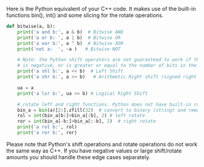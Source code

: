 Here is the Python equivalent of your C++ code. It makes use of the built-in functions bin(), int() and some slicing for the rotate operations.

```python
def bitwise(a, b):
    print('a and b:', a & b)  # Bitwise AND
    print('a or b: ', a | b)  # Bitwise OR
    print('a xor b:', a ^ b)  # Bitwise XOR
    print('not a:  ', ~a )   # Bitwise NOT

    # Note: the Python shift operators are not guaranteed to work if the shift count (that is, b) 
    # is negative, or is greater or equal to the number of bits in the integer being shifted.
    print('a shl b:', a << b)  # Left Shift
    print('a shr b:', a >> b)   # Arithmetic Right shift (signed right shift) 

    ua = a 
    print('a lsr b:', ua >> b) # Logical Right Shift

    # rotate left and right functions. Python does not have built-in rotate operators like C++.
    bin_a = bin(a)[2:].zfill(32)  # convert to binary (string) and remove '0b' prefix and fill in leading zeros 
    rol = int(bin_a[b:]+bin_a[:b], 2) # left rotate
    ror = int(bin_a[-b:]+bin_a[:-b], 2)  # right rotate
    print('a rol b:', rol)
    print('a ror b:', ror)
```

Please note that Python's shift operations and rotate operations do not work the same way as C++. If you have negative values or large shift/rotate amounts you should handle these edge cases separately.

